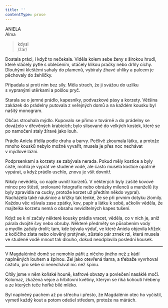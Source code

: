```yaml
---
title: ''
contentType: prose
---
```


<section>

ANIELA  
Alma

> kdysi  
> /žár/

Dostala práci, i když to nečekala. Viděla kolem sebe ženy s širokou hrudí, které vláčely pytle s oblečením, otáčely klikou pračky nebo drhly cíchy. Dlouhými kleštěmi sahaly do plamenů, vybíraly žhavé uhlíky a palcem je pěchovaly do žehličky.

Připadala si proti nim bez síly. Měla strach, že ji svážou do uzlíku s vypranými utěrkami a pošlou pryč.

Starala se o jemné prádlo, kapesníky, podvazkové pásy a korzety. Většina zakázek do prádelny putovala z veřejných domů a na každém kousku byl našitý monogram.

Občas strouhala mýdlo. Kupovalo se přímo v továrně a do prádelny se dováželo v dřevěných krabicích; bylo slisované do velkých kostek, které se po namočení staly žíravé jako louh.

Prádlo Aniela třídila podle druhu a barvy. Pečlivě zkoumala látku, a protože mnoho kousků nebylo možné vyvařit, musela je přes noc nechávat v mýdlové lázni.

Podprsenkami a korzety se zabývala nerada. Pokud měly kostice a byly čisté, mohla je vyprat ve studené vodě, ale často musela kostice opatrně vypárat, a když prádlo uschlo, znovu je všít dovnitř.

Nikdy nevěděla, co najde uvnitř korzetů. V některých byly zašité kovové mince pro štěstí, srolované fotografie nebo obrázky milenců a manželů (ty byly zpravidla na cucky, protože korzet už předtím někdo vypral). Nacházela také náušnice a křížky tak tenké, že se při prvním dotyku zlomily. Každou věc všívala zase zpátky, kov, papír a látku k sobě, ačkoliv věděla, že majitelka korzetu nemá o obsahu neviditelných kapes tušení.

Když se k ní začaly některé kousky prádla vracet, věděla, co v nich je, aniž párala dvojité švy nebo obruby. Některé předměty se působením vody a mydlin začaly drolit; tam, kde bývala výduť, ve které Aniela objevila křížek z kočičího zlata nebo olověný prstý­nek, zůstalo pár zrnek rzi, která musela ve studené vodě mnout tak dlouho, dokud neodplavila poslední kousek.

* * *

V Magdalénině domě se nemohlo pářit z ničeho jiného než z kádí naplněných louhem a špínou. Zel jako otevřená tlama, a třebaže vyvrhoval čistotu, pro sebe si nenechával nic než špínu.

Cítily jsme v něm koňské houně, kafrové obvazy a povlečení nasáklé močí. Kolomaz, zkažená vejce a hřbitovní květiny, kterým se říká kohoutí hřebeny a ze kterých teče hořké bílé mléko.

Byl naplněný pachem až po střechu i přesto, že Magdalénin otec ho vyčistil, vymetl každý kout a potom odešel středem, protože na márách.

</section>
